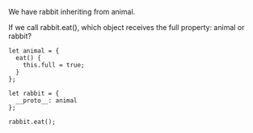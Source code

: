 We have rabbit inheriting from animal.

If we call rabbit.eat(), which object receives the full property: animal or rabbit?

```
let animal = {
  eat() {
    this.full = true;
  }
};

let rabbit = {
  __proto__: animal
};

rabbit.eat();
```